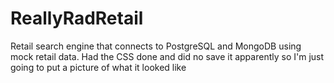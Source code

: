 # ReallyRadRetail
Retail search engine that connects to PostgreSQL and MongoDB using mock retail data. Had the CSS done and did no save it apparently so I'm just going to put a picture of what it looked like
